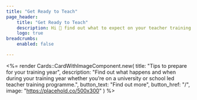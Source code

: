 ```yaml
---
title: "Get Ready to Teach"
page_header:
    title: "Get Ready to Teach"
    description: Hi 👋 find out what to expect on your teacher training and which resources you can use for support.
    logo: true
breadcrumbs:
    enabled: false

---
```


<%= render Cards::CardWithImageComponent.new( 
    title: "Tips to prepare for your training year",
    description: "Find out what happens and when during your training year whether you’re on a university or school led teacher training programme.",
    button_text: "Find out more",
    button_href: "/",
    image: "https://placehold.co/500x300"
) %>
